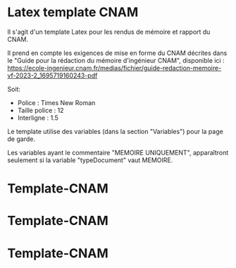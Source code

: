 # Latex template CNAM

Il s'agit d'un template Latex pour les rendus de mémoire et rapport du CNAM.

Il prend en compte les exigences de mise en forme du CNAM décrites dans le "Guide pour la rédaction du mémoire d'ingénieur CNAM", disponible ici : https://ecole-ingenieur.cnam.fr/medias/fichier/guide-redaction-memoire-vf-2023-2_1695719160243-pdf

Soit: 
- Police : Times New Roman
- Taille police : 12
- Interligne : 1.5


Le template utilise des variables (dans la section "Variables") pour la page de garde.

Les variables ayant le commentaire "MEMOIRE UNIQUEMENT", apparaîtront seulement si la variable "typeDocument" vaut MEMOIRE.
# Template-CNAM
# Template-CNAM
# Template-CNAM

